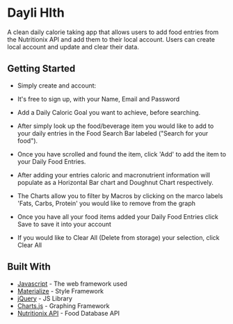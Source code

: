 # Dayli Hlth

A clean daily calorie taking app that allows users to add food entries from the  Nutritionix API and add them to their local account. Users can create local account and update and clear their data. 

## Getting Started

- Simply create and account:
- It's free to sign up, with your Name, Email and Password

- Add a Daily Caloric Goal you want to achieve, before searching.

- After simply look up the food/beverage item you would like to add to your daily entries in the Food Search Bar labeled ("Search for your food").

- Once you have scrolled and found the item, click 'Add' to add the item to your Daily Food Entries.
- After adding your entries caloric and macronutrient information will populate as a Horizontal Bar chart and Doughnut Chart respectively. 
- The Charts allow you to filter by Macros by clicking on the marco labels 'Fats, Carbs, Protein' you would like to remove from the graph

- Once you have all your food items added your Daily Food Entries click Save to save it into your account

- If you would like to Clear All (Delete from storage) your selection, click Clear All


## Built With

* [Javascript](https://developer.mozilla.org/en-US/docs/Web/JavaScript) - The web framework used
* [Materialize](https://materializecss.com/) - Style Framework
* [jQuery](https://jquery.com/) - JS Library
* [Charts.js](https://www.chartjs.org/) - Graphing Framework
* [Nutritionix API](https://www.nutritionix.com/) - Food Database API